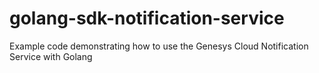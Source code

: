 # golang-sdk-notification-service
Example code demonstrating how to use the Genesys Cloud Notification Service with Golang 
